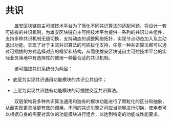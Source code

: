 # 共识

&emsp;&emsp;雄安区块链自主可控技术平台为了简化不同共识算法的适配问题，将设计一套可插拔的共识机制，为雄安区块链自主可控技术平台提供一系列的共识公共组件，支持多种共识机制无缝切换，支持动态的调整网络拓扑，实现节点动态加入及主动退出功能。实现了对于主流共识算法的可插拔化支持，任意一种共识算法都可以通过可插拔的方式选择对应的框架和结构，从而使雄安区块链自主可控技术平台的实际业务落地中有选择性的使用一种最合适的共识机制。

&emsp;&emsp;该可插拔共识系统分为两层：

* 底层为实现共识通用功能模块的共识公共组件；

* 上层为实现共识独有功能模块的可插拔交互共识算法。

&emsp;&emsp;双层架构将多种共识算法通用和独有的模块功能进行了颗粒化的区分和抽象，从而实现更灵活更有效的调用。不同的共识引擎之间应当能够进行切换，使用者可以根据自身的需要对具体的功能模块进行组合，以达到特定的功能或性能要求。